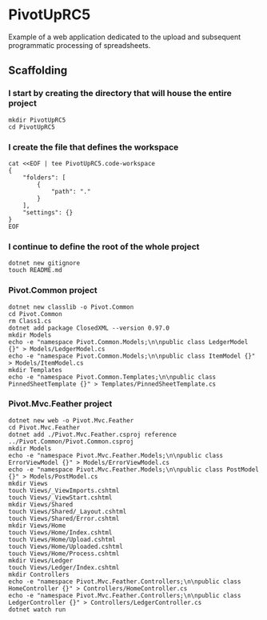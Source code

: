 # PivotUpRC5

Example of a web application dedicated to the upload and subsequent programmatic processing of spreadsheets.

## Scaffolding

### I start by creating the directory that will house the entire project

```shell
mkdir PivotUpRC5
cd PivotUpRC5
```

### I create the file that defines the workspace

```shell
cat <<EOF | tee PivotUpRC5.code-workspace
{
	"folders": [
		{
			"path": "."
		}
	],
	"settings": {}
}
EOF
```

### I continue to define the root of the whole project

```shell
dotnet new gitignore
touch README.md
```

### Pivot.Common project

```shell
dotnet new classlib -o Pivot.Common
cd Pivot.Common
rm Class1.cs
dotnet add package ClosedXML --version 0.97.0
mkdir Models
echo -e "namespace Pivot.Common.Models;\n\npublic class LedgerModel {}" > Models/LedgerModel.cs
echo -e "namespace Pivot.Common.Models;\n\npublic class ItemModel {}" > Models/ItemModel.cs
mkdir Templates
echo -e "namespace Pivot.Common.Templates;\n\npublic class PinnedSheetTemplate {}" > Templates/PinnedSheetTemplate.cs
```

### Pivot.Mvc.Feather project

```shell
dotnet new web -o Pivot.Mvc.Feather
cd Pivot.Mvc.Feather
dotnet add ./Pivot.Mvc.Feather.csproj reference ../Pivot.Common/Pivot.Common.csproj
mkdir Models
echo -e "namespace Pivot.Mvc.Feather.Models;\n\npublic class ErrorViewModel {}" > Models/ErrorViewModel.cs
echo -e "namespace Pivot.Mvc.Feather.Models;\n\npublic class PostModel {}" > Models/PostModel.cs
mkdir Views
touch Views/_ViewImports.cshtml
touch Views/_ViewStart.cshtml
mkdir Views/Shared
touch Views/Shared/_Layout.cshtml
touch Views/Shared/Error.cshtml
mkdir Views/Home
touch Views/Home/Index.cshtml
touch Views/Home/Upload.cshtml
touch Views/Home/Uploaded.cshtml
touch Views/Home/Process.cshtml
mkdir Views/Ledger
touch Views/Ledger/Index.cshtml
mkdir Controllers
echo -e "namespace Pivot.Mvc.Feather.Controllers;\n\npublic class HomeController {}" > Controllers/HomeController.cs
echo -e "namespace Pivot.Mvc.Feather.Controllers;\n\npublic class LedgerController {}" > Controllers/LedgerController.cs
dotnet watch run
```
